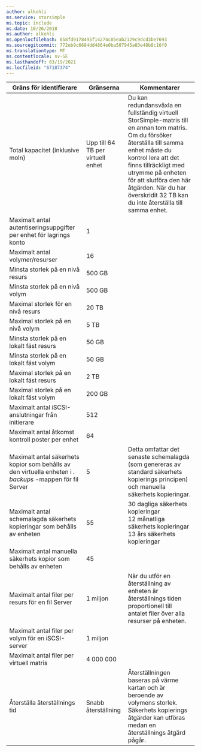 ```yaml
---
author: alkohli
ms.service: storsimple
ms.topic: include
ms.date: 10/26/2018
ms.author: alkohli
ms.openlocfilehash: 658fd9178495f14274c85eab2129c9dcd3be7693
ms.sourcegitcommit: 772eb9c6684dd4864e0ba507945a83e48b8c16f0
ms.translationtype: MT
ms.contentlocale: sv-SE
ms.lasthandoff: 03/19/2021
ms.locfileid: "67187374"
---
```

| **Gräns för identifierare** | **Gränserna** | **Kommentarer** |
| --- | --- | --- |
| Total kapacitet (inklusive moln) |Upp till 64 TB per virtuell enhet |Du kan redundansväxla en fullständig virtuell StorSimple-matris till en annan tom matris. Om du försöker återställa till samma enhet måste du kontrol lera att det finns tillräckligt med utrymme på enheten för att slutföra den här åtgärden. När du har överskridit 32 TB kan du inte återställa till samma enhet. |
| Maximalt antal autentiseringsuppgifter per enhet för lagrings konto |1 | |
| Maximalt antal volymer/resurser |16 | |
| Minsta storlek på en nivå resurs |500 GB | |
| Minsta storlek på en nivå volym |500 GB | |
| Maximal storlek för en nivå resurs |20 TB | |
| Maximal storlek på en nivå volym |5 TB | |
| Minsta storlek på en lokalt fäst resurs |50 GB | |
| Minsta storlek på en lokalt fäst volym |50 GB | |
| Maximal storlek på en lokalt fäst resurs |2 TB | |
| Maximal storlek på en lokalt fäst volym |200 GB | |
| Maximalt antal iSCSI-anslutningar från initierare |512 | |
| Maximalt antal åtkomst kontroll poster per enhet |64 | |
| Maximalt antal säkerhets kopior som behålls av den virtuella enheten i *. backups* -mappen för fil Server |5 |Detta omfattar det senaste schemalagda (som genereras av standard säkerhets kopierings principen) och manuella säkerhets kopieringar. |
| Maximalt antal schemalagda säkerhets kopieringar som behålls av enheten |55 |30 dagliga säkerhets kopieringar<br>12 månatliga säkerhets kopieringar<br>13 års säkerhets kopieringar |
| Maximalt antal manuella säkerhets kopior som behålls av enheten |45 | |
| Maximalt antal filer per resurs för en fil Server |1 miljon |När du utför en återställning av enheten är återställnings tiden proportionell till antalet filer över alla resurser på enheten. |
| Maximalt antal filer per volym för en iSCSI-server |1 miljon | |
| Maximalt antal filer per virtuell matris |4 000 000 | |
| Återställa återställnings tid |Snabb återställning |Återställningen baseras på värme kartan och är beroende av volymens storlek.<br>Säkerhets kopierings åtgärder kan utföras medan en återställnings åtgärd pågår. |

